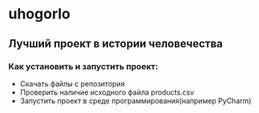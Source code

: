 # uhogorlo
## Лучший проект в истории человечества
### Как установить и запустить проект:
- Скачать файлы с репозитория
- Проверить наличие исходного файла products.csv
- Запустить проект в среде программирования(например PyCharm)
